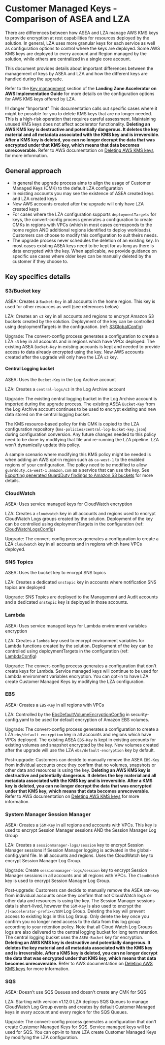 # Customer Managed Keys - Comparison of ASEA and LZA

There are differences between how ASEA and LZA manage AWS KMS keys to provide encryption at rest capabilities for resources deployed by the solution. In general, LZA uses more granular keys for each service as well as configuration options to control where the keys are deployed. Some AWS KMS keys are deployed to every account and Region managed by the solution, while others are centralized in a single core account.

This document provides details about important differences between the management of keys by ASEA and LZA and how the different keys are handled during the upgrade.

Refer to the [Key management](https://docs.aws.amazon.com/solutions/latest/landing-zone-accelerator-on-aws/key-management.html) section of the **Landing Zone Accelerator on AWS Implementation Guide** for more details on the configuration options for AWS KMS keys offered by LZA.

!!! danger "Important"
    This documentation calls out specific cases where it might be possible for you to delete KMS keys that are no longer needed. This is a high-risk operation that requires careful assessment. Maintaining unused KMS keys does not affect accelerator functionality.
    **Deleting an AWS KMS key is destructive and potentially dangerous. It deletes the key material and all metadata associated with the KMS key and is irreversible. After a KMS key is deleted, you can no longer decrypt the data that was encrypted under that KMS key, which means that data becomes unrecoverable.** Refer to AWS documentation on [Deleting AWS KMS keys](https://docs.aws.amazon.com/kms/latest/developerguide/deleting-keys.html) for more information.

## General approach
- In general the upgrade process aims to align the usage of Customer Managed Keys (CMK) to the default LZA configuration
- In existing accounts you may see the existence of ASEA created keys and LZA created keys
- New AWS accounts created after the upgrade will only have LZA created keys
- For cases where the LZA configuration supports `deploymentTargets` for keys, the convert-config process generates a configuration to create CMKs in regions with VPCs (which in most cases corresponds to the home region AND additional regions identified to deploy workloads).  Customers can choose to modify this configuration to suit theirs needs.
- The upgrade process never schedules the deletion of an existing key. In most cases existing ASEA keys need to be kept for as long as there is data encrypted with the key. When applicable, we provide guidance on specific use cases where older keys can be manually deleted by the customer if they choose to.

## Key specifics details

### S3/Bucket key
ASEA: Creates a `Bucket-Key` in all accounts in the home region. This key is used for other resources as well (see references below)

LZA: Creates an `s3` key in all accounts and regions to encrypt Amazon S3 buckets created by the solution. Deployment of the key can be controlled using deploymentTargets in the configuration. (ref: [S3GlobalConfig](https://awslabs.github.io/landing-zone-accelerator-on-aws/latest/typedocs/latest/interfaces/___packages__aws_accelerator_config_lib_models_global_config.IS3GlobalConfig.html))

Upgrade: The convert-config process generates a configuration to create a LZA `s3` key in all accounts and in regions which have VPCs deployed. The existing ASEA `Bucket-Key` in existing accounts is kept and needed to provide access to data already encrypted using the key. New AWS accounts created after the upgrade will only have the LZA `s3` key.

#### Central Logging bucket
ASEA: Uses the `Bucket-Key` in the Log Archive account

LZA: Creates a `central-logs/s3` in the Log Archive account

Upgrade: The existing central logging bucket in the Log Archive account is [imported](https://awslabs.github.io/landing-zone-accelerator-on-aws/latest/typedocs/latest/interfaces/___packages__aws_accelerator_config_dist_config_lib_models_global_config.ICentralLogBucketConfig.html#importedBucket) during the upgrade process. The existing ASEA `Bucket-Key` from the Log Archive account continues to be used to encrypt existing and new data stored on the central logging bucket.

The KMS resource-based policy for this CMK is copied to the LZA configuration repository (`kms-policies/central-log-bucket-key.json`) during configuration conversion. Any future changes needed to this policy need to be done by modifying that file and re-running the LZA pipeline. LZA won't dynamically update this policy.

A sample scenario where modifying this KMS policy might be needed is when adding an AWS opt-in region such as `ca-west-1` to the enabled regions of your configuration. The policy need to be modified to allow `guardduty.ca-west-1.amazon.com` as a service that can use the key. See [Exporting generated GuardDuty findings to Amazon S3 buckets](https://docs.aws.amazon.com/guardduty/latest/ug/guardduty_exportfindings.html) for more details.

### CloudWatch
ASEA: Uses service managed keys for CloudWatch encryption

LZA: Creates a `cloudwatch` key in all accounts and regions used to encrypt CloudWatch Logs groups created by the solution. Deployment of the key can be controlled using deploymentTargets in the configuration (ref: [CloudWatchLogsConfig](https://awslabs.github.io/landing-zone-accelerator-on-aws/latest/typedocs/latest/interfaces/___packages__aws_accelerator_config_dist_config_lib_models_global_config.ICloudWatchLogsConfig.html#encryption))

Upgrade: The convert-config process generates a configuration to create a LZA `cloudwatch` key in all accounts and in regions which have VPCs deployed.

### SNS Topics
ASEA: Uses the bucket key to encrypt SNS topics

LZA: Creates a dedicated `snstopic` key in accounts where notification SNS topics are deployed

Upgrade: SNS Topics are deployed to the Management and Audit accounts and a dedicated `snstopic` key is deployed in those accounts.

### Lambda
ASEA: Uses service managed keys for Lambda environment variables encryption

LZA: Creates a `lambda` key used to encrypt environment variables for Lambda functions created by the solution. Deployment of the key can be controlled using deploymentTargets in the configuration (ref: [LambdaConfig](https://awslabs.github.io/landing-zone-accelerator-on-aws/latest/typedocs/latest/interfaces/___packages__aws_accelerator_config_lib_models_global_config.ILambdaConfig.html))

Upgrade: The convert-config process generates a configuration that don't create keys for Lambda. Service managed keys will continue to be used for Lambda environment variables encryption. You can opt-in to have LZA create Customer Managed Keys by modifying the LZA configuration.

### EBS
ASEA: Creates a `EBS-Key` in all regions with VPCs

LZA: Controlled by the [EbsDefaultVolumeEncryptionConfig](https://awslabs.github.io/landing-zone-accelerator-on-aws/latest/typedocs/latest/interfaces/___packages__aws_accelerator_config_dist_config_lib_models_security_config.IEbsDefaultVolumeEncryptionConfig.html) in security-config.yaml to be used for default encryption of Amazon EBS volumes.

Upgrade: The convert-config process generates a configuration to create a LZA `ebs/default-encryption` key in all accounts and regions which have VPCs deployed. The existing ASEA `EBS-Key` is kept in existing accounts for existing volumes and snapshot encrypted by the key. New volumes created after the upgrade will use the LZA `ebs/default-encryption` key by default.

Post-upgrade: Customers can decide to manually remove the ASEA `EBS-Key` from individual accounts once they confirm that no volumes, snapshots or other data and resources is using the key.  **Deleting an AWS KMS key is destructive and potentially dangerous. It deletes the key material and all metadata associated with the KMS key and is irreversible. After a KMS key is deleted, you can no longer decrypt the data that was encrypted under that KMS key, which means that data becomes unrecoverable.** Refer to AWS documentation on [Deleting AWS KMS keys](https://docs.aws.amazon.com/kms/latest/developerguide/deleting-keys.html) for more information.

### System Manager Session Manager
ASEA: Creates a `SSM-Key` in all regions and accounts with VPCs. This key is used to encrypt Session Manager sessions AND the Session Manager Log Group

LZA: Creates a `sessionmanager-logs/session` key to encrypt Session Manager sessions if Session Manager logging is activated in the global-config.yaml file. In all accounts and regions. Uses the CloudWatch key to encrypt Session Manager Log Group.

Upgrade: Create `sessionmanager-logs/session` key to encrypt Session Manager sessions in all accounts and all regions with VPCs. The `CloudWatch` key is used to encrypt Session Manager Log Group.

Post-upgrade: Customers can decide to manually remove the ASEA `SSM-Key` from individual accounts once they confirm that not CloudWatch logs or other data and resources is using the key. The Session Manager sessions data is short-lived, however the `SSM-Key` is also used to encrypt the `/[<accelerator-prefix</SSM` Log Group. Deleting the key will prevent access to existing logs in this Log Group. Only delete the key once you confirm you no longer need access to the data from this log group according to your retention policy. Note that all Cloud Watch Log Groups logs are also delivered to the central logging bucket for long term retention. The central logging bucket uses the `ASEA-Bucket` key for encryption. **Deleting an AWS KMS key is destructive and potentially dangerous. It deletes the key material and all metadata associated with the KMS key and is irreversible. After a KMS key is deleted, you can no longer decrypt the data that was encrypted under that KMS key, which means that data becomes unrecoverable.** Refer to AWS documentation on [Deleting AWS KMS keys](https://docs.aws.amazon.com/kms/latest/developerguide/deleting-keys.html) for more information.

### SQS

ASEA: Doesn't use SQS Queues and doesn't create any CMK for SQS

LZA: Starting with version v1.12.0 LZA deploys SQS Queues to manage CloudWatch Log Group events and creates by default Customer Managed keys in every account and every region for the SQS Queues.

Upgrade: The convert-config process generates a configuration that don't create Customer Managed Keys for SQS. Service managed keys will be used for SQS. You can opt-in to have LZA create Customer Managed Keys by modifying the LZA configuration.

